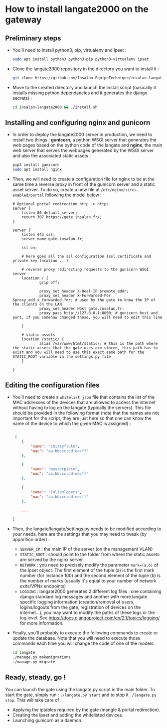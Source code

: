 # How to install langate2000 on the gateway

## Preliminary steps

* You'll need to install python3, pip, virtualenv and Ipset :

    ```bash
    sudo apt install python3 python3-pip python3-virtualenv ipset
    ```

* Clone the langate2000 repository in the directory you want to install it :

    ```bash
    git clone https://github.com/Insalan-EquipeTechnique/insalan-langate2000.git
    ```
 
* Move to the created directory and launch the install script (basically it installs missing python dependancies and it generates the django secrets) :

     ```bash
     cd insalan-langate2000 && ./install.sh
     ```

## Installing and configuring nginx and gunicorn

* In order to deploy the langate2000 server in production, we need to install two things : **gunicorn**, a python WSGI server that generates the web pages based on the python code of the langate and **nginx**, the main web server that serves the webpages generated by the WSGI server and also the associated static assets :

    ```bash
    pip3 install gunicorn
    sudo apt install nginx
    ```

* Then, we will need to create a configuration file for nginx to be at the same time a reverse proxy in front of the gunicorn server and a static asset server. To do so, create a new file at `/etc/nginx/sites-enabled/portal` following the model below :

    ```nginx
    # Optional portal redirection http -> https
    server {
        listen 80 default_server;
        return 307 https://gate.insalan.fr/;
    }

    server {
        listen 443 ssl;
        server_name gate.insalan.fr;

        ssl on;

        # here goes all the ssl configuration (ssl certificate and private key location ...)

        # reverse proxy redirecting requests to the gunicorn WSGI server
        location / {
                gzip off;
		
                proxy_set_header X-Real-IP $remote_addr;
                proxy_set_header X-Forwarded-For $proxy_add_x_forwarded_for; # used by the gate to know the IP of the clients on the LAN
                proxy_set_header Host gate.insalan.fr;
                proxy_pass http://127.0.0.1:8000; # gunicorn host and port, if you somehow changed those, you will need to edit this line
		
        }
	
        # static assets
        location /static/ {
                alias /var/www/html/static/; # this is the path where the static assets that the gate uses are stored, this path has to exist and you will need to use this exact same path for the STATIC_ROOT variable in the settings.py file 
        }

    }

    ```

## Editing the configuration files

* You'll need to create a `whitelist.json` file that contains the list of the MAC addresses of the devices that are allowed to access the internet without having to log on the langate (typically the servers). This file should be provided in the following format (note that the names are not important for the script, they are just here so that one can know the name of the device to which the given MAC is assigned) :

    ```json

	 [
		{
			"name": "shittyflute",
			"mac": "aa:bb:cc:dd:ee:ff"
		},

		{
			"name": "masterpiece",
			"mac": "aa:bb:cc:dd:ee:ff"
		},

		{                                 	
			"name": "julienlepers",
			"mac": "aa:bb:cc:dd:ee:ff"
		},

		...

	]

    ```

* Then, the langate/langate/settings.py needs to be modified according to your needs, here are the settings that you may need to tweak (by apparition order) :
	
	- `SERVER_IP` : the main IP of the server (on the management VLAN)
	- `STATIC_ROOT` : should point to the folder from where the static assets are served by the nginx server
	- `NETWORK` : you need to precisely modify the parameter `mark=(a,b)` of the Ipset object. The first element of the tuple (a) is the first mark number (for instance 100) and the second element of the tuple (b) is the number of marks (usually it's equal to your number of network exits/VPNs endpoints)
	- `LOGGING` : langate2000 generates 2 different log files : one containing django standard log messages and another with more langate specific logging information (creation/removal of users, logins/logouts from the gate, registration of devices on the internet...), you may want to modify the paths of these logs or the log level. See https://docs.djangoproject.com/en/2.1/topics/logging/ for more information.

* Finally, you'll probably to execute the following commands to create or update the database. Note that you will need to execute those commands each time you will change the code of one of the models.

    ```bash
    cd langate
    ./manage.py makemigrations
    ./manage.py migrate
    ```

## Ready, steady, go !

You can launch the gate using the langate.py script in the main folder.
To start the gate, simply run : `./langate.py start` and to stop it `./langate.py stop`.
This will take care of :
* Applying the iptables required by the gate (mangle & portal redirection).
* Creating the Ipset and adding the whitelisted devices.
* Launching gunicorn as a daemon.

